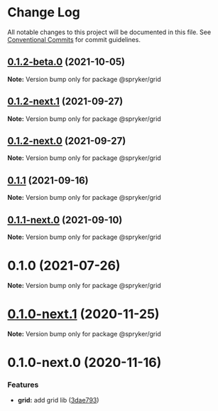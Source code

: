 # Change Log

All notable changes to this project will be documented in this file.
See [Conventional Commits](https://conventionalcommits.org) for commit guidelines.

## [0.1.2-beta.0](https://github.com/spryker/ui-components/compare/@spryker/grid@0.1.2-next.1...@spryker/grid@0.1.2-beta.0) (2021-10-05)

**Note:** Version bump only for package @spryker/grid





## [0.1.2-next.1](https://github.com/spryker/ui-components/compare/@spryker/grid@0.1.1...@spryker/grid@0.1.2-next.1) (2021-09-27)

**Note:** Version bump only for package @spryker/grid





## [0.1.2-next.0](https://github.com/spryker/zed-gui/compare/@spryker/grid@0.1.0...@spryker/grid@0.1.2-next.0) (2021-09-27)

**Note:** Version bump only for package @spryker/grid





## [0.1.1](https://github.com/spryker/ui-components/compare/@spryker/grid@0.1.1-next.0...@spryker/grid@0.1.1) (2021-09-16)

**Note:** Version bump only for package @spryker/grid





## [0.1.1-next.0](https://github.com/spryker/ui-components/compare/@spryker/grid@0.1.0...@spryker/grid@0.1.1-next.0) (2021-09-10)

**Note:** Version bump only for package @spryker/grid





# 0.1.0 (2021-07-26)

**Note:** Version bump only for package @spryker/grid





# [0.1.0-next.1](https://github.com/spryker/ui-components/compare/@spryker/grid@0.1.0-next.0...@spryker/grid@0.1.0-next.1) (2020-11-25)

**Note:** Version bump only for package @spryker/grid





# 0.1.0-next.0 (2020-11-16)


### Features

* **grid:** add grid lib ([3dae793](https://github.com/spryker/ui-components/commit/3dae7937b1e76d097f885bf006f954b1a9867c30))
